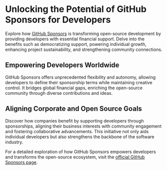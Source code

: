 # Unlocking the Potential of GitHub Sponsors for Developers

Explore how [GitHub Sponsors](https://github.com/sponsors) is transforming open-source development by providing developers with essential financial support. Delve into the benefits such as democratizing support, powering individual growth, enhancing project sustainability, and strengthening community connections.

## Empowering Developers Worldwide

GitHub Sponsors offers unprecedented flexibility and autonomy, allowing developers to define their sponsorship terms while maintaining creative control. It bridges global financial gaps, enriching the open-source community through diverse contributions and ideas. 

## Aligning Corporate and Open Source Goals

Discover how companies benefit by supporting developers through sponsorships, aligning their business interests with community engagement and fostering collaborative advancements. This initiative not only aids individual developers but also strengthens the backbone of the software industry.

For a detailed exploration of how GitHub Sponsors empowers developers and transforms the open-source ecosystem, visit the [official GitHub Sponsors page](https://github.com/sponsors).